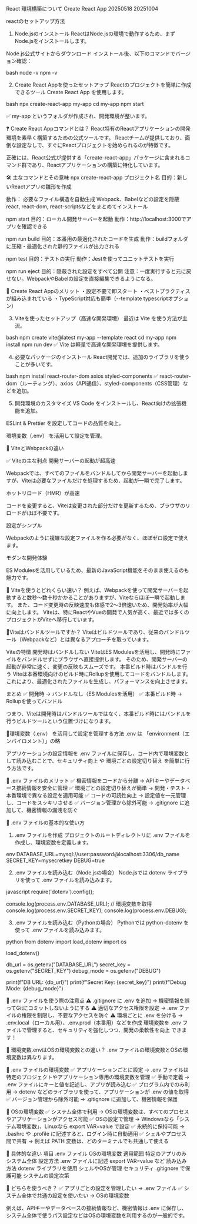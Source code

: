 React 環境構築について Create React App 20250518 20251004

reactのセットアップ方法

1. Node.jsのインストール
ReactはNode.jsの環境で動作するため、まずNode.jsをインストールします。

Node.js公式サイトからダウンロード
インストール後、以下のコマンドでバージョン確認：

bash
node -v
npm -v

2. Create React Appを使ったセットアップ
Reactのプロジェクトを簡単に作成できるツール Create React App を使用します。

bash
npx create-react-app my-app
cd my-app
npm start

✅ my-app というフォルダが作成され、開発環境が整います。

❓ Create React Appコマンドとは？
React特有のReactアプリケーションの開発環境を素早く構築するための公式ツールです。
Reactチームが提供しており、面倒な設定なしで、すぐにReactプロジェクトを始められるのが特徴です。

正確には、React公式が提供する「create-react-app」パッケージに含まれるコマンド群であり、Reactアプリケーションの構築に特化しています。

🛠 主なコマンドとその意味
npx create-react-app プロジェクト名
目的：新しいReactアプリの雛形を作成

動作：
必要なファイル構造を自動生成
Webpack、Babelなどの設定を隠蔽
react, react-dom, react-scriptsなどをまとめてインストール

npm start
目的：ローカル開発サーバーを起動
動作：http://localhost:3000でアプリを確認できる

npm run build
目的：本番用の最適化されたコードを生成
動作：buildフォルダに圧縮・最適化された静的ファイルが出力される

npm test
目的：テストの実行
動作：Jestを使ってユニットテストを実行

npm run eject
目的：隠蔽された設定をすべて公開
注意：一度実行すると元に戻せない。WebpackやBabelの設定を直接編集できるようになる。

🚀  Create React Appのメリット
・設定不要で即スタート
・ベストプラクティスが組み込まれている
・TypeScript対応も簡単（--template typescriptオプション）


3. Viteを使ったセットアップ（高速な開発環境）
最近は Vite を使う方法が主流。

bash
npm create vite@latest my-app --template react
cd my-app
npm install
npm run dev
✅ Vite は軽量で高速な開発環境を提供します。

4. 必要なパッケージのインストール
React開発では、追加のライブラリを使うことが多いです。

bash
npm install react-router-dom axios styled-components
✅ react-router-dom（ルーティング）、axios（API通信）、styled-components（CSS管理）などを追加。

5. 開発環境のカスタマイズ
VS Code をインストールし、React向けの拡張機能を追加。

ESLint & Prettier を設定してコードの品質を向上。

環境変数（.env） を活用して設定を管理。


🔹 ViteとWebpackの違い

✅ Viteの主な利点
開発サーバーの起動が超高速

Webpackでは、すべてのファイルをバンドルしてから開発サーバーを起動しますが、Viteは必要なファイルだけを処理するため、起動が一瞬で完了します。

ホットリロード（HMR）が高速

コードを変更すると、Viteは変更された部分だけを更新するため、ブラウザのリロードがほぼ不要です。

設定がシンプル

Webpackのように複雑な設定ファイルを作る必要がなく、ほぼゼロ設定で使えます。

モダンな開発体験

ES Modulesを活用しているため、最新のJavaScript機能をそのまま使えるのも魅力です。

🔹 Viteを使うとどれくらい速い？
例えば、Webpackを使って開発サーバーを起動すると数秒～数十秒かかることがありますが、Viteならほぼ一瞬で起動します。 
また、コード変更時の反映速度も体感で2～3倍速いため、開発効率が大幅に向上します。
Viteは、特にReactやVueの開発で人気が高く、最近では多くのプロジェクトがViteへ移行しています。


🔹Viteはバンドルツールですか？
Viteはビルドツールであり、従来のバンドルツール（Webpackなど）とは異なるアプローチを取っています。

Viteの特徴
開発時はバンドルしない
ViteはES Modulesを活用し、開発時にファイルをバンドルせずにブラウザへ直接提供します。
そのため、開発サーバーの起動が非常に速く、変更の反映もスムーズです。
本番ビルド時はバンドルを行う
Viteは本番環境向けのビルド時にRollupを使用してコードをバンドルします。
これにより、最適化されたファイルを生成し、パフォーマンスを向上させます。

まとめ
✅ 開発時 → バンドルなし（ES Modulesを活用）
✅ 本番ビルド時 → Rollupを使ってバンドル

つまり、Viteは開発時はバンドルツールではなく、本番ビルド時にはバンドルを行うビルドツールという位置づけになります。


🔹環境変数（.env） を活用して設定を管理する方法
.env は 「environment（エンバイロメント）」の略

アプリケーションの設定情報を .env ファイルに保存し、コード内で環境変数として読み込むことで、セキュリティ向上 や 環境ごとの設定切り替え を簡単に行う方法です。

🔹 .env ファイルのメリット
✅ 機密情報をコードから分離 → APIキーやデータベース接続情報を安全に管理
✅ 環境ごとの設定切り替えが簡単 → 開発・テスト・本番環境で異なる設定を適用可能
✅ コードの可読性向上 → 設定値を一元管理し、コードをスッキリさせる
✅ バージョン管理から除外可能 → .gitignore に追加して、機密情報の漏洩を防ぐ

🔹 .env ファイルの基本的な使い方

1. .env ファイルを作成
プロジェクトのルートディレクトリに .env ファイルを作成し、環境変数を定義します。

env
DATABASE_URL=mysql://user:password@localhost:3306/db_name
SECRET_KEY=mysecretkey
DEBUG=true

2. .env ファイルを読み込む（Node.jsの場合）
Node.jsでは dotenv ライブラリを使って .env ファイルを読み込みます。

javascript
require('dotenv').config();

console.log(process.env.DATABASE_URL); // 環境変数を取得
console.log(process.env.SECRET_KEY);
console.log(process.env.DEBUG);

3. .env ファイルを読み込む（Pythonの場合）
Pythonでは python-dotenv を使って .env ファイルを読み込みます。

python
from dotenv import load_dotenv
import os

load_dotenv()

db_url = os.getenv("DATABASE_URL")
secret_key = os.getenv("SECRET_KEY")
debug_mode = os.getenv("DEBUG")

print(f"DB URL: {db_url}")
print(f"Secret Key: {secret_key}")
print(f"Debug Mode: {debug_mode}")

🔹 .env ファイルを使う際の注意点
⚠ .gitignore に .env を追加 → 機密情報を誤ってGitにコミットしないようにする 
⚠ 適切なアクセス権限を設定 → .env ファイルの権限を制限し、不要なアクセスを防ぐ 
⚠ 環境ごとに .env を分ける → .env.local（ローカル用）、.env.prod（本番用）などを作成
環境変数を .env ファイルで管理すると、セキュリティを強化しつつ、開発の柔軟性を向上 できます！ 

🔹 環境変数.envはOSの環境変数との違い？
.env ファイルの環境変数とOSの環境変数は異なります。

🔹 .env ファイルの環境変数
✅ アプリケーションごとに設定 → .env ファイルは特定のプロジェクトやアプリケーション専用の環境変数を管理
✅ 手動で定義 → .env ファイルにキーと値を記述し、アプリが読み込む
✅ プログラム内でのみ利用 → dotenv などのライブラリを使って、アプリケーションが .env の値を取得
✅ バージョン管理から除外可能 → .gitignore に追加して、機密情報を保護

🔹 OSの環境変数
✅ システム全体で利用 → OSの環境変数は、すべてのプロセスやアプリケーションがアクセス可能
✅ OSの設定で管理 → Windowsなら「システム環境変数」、Linuxなら export VAR=value で設定
✅ 永続的に保持可能 → .bashrc や .profile に記述すると、ログイン時に自動適用
✅ シェルやプロセス間で共有 → 例えば PATH 変数は、どのターミナルでも共通して使える

🔹 具体的な違い
項目	                        .env ファイル	                        OSの環境変数
適用範囲	                    特定のアプリのみ	                    システム全体
設定方法	                    .env ファイルに記述	                    export VAR=value など
読み込み方法	                dotenv ライブラリを使用	                シェルやOSが管理
セキュリティ	                .gitignore で保護可能	                システムの設定次第

🔹 どちらを使うべき？
✅ アプリごとの設定を管理したい → .env ファイル
✅ システム全体で共通の設定を使いたい → OSの環境変数

例えば、APIキーやデータベースの接続情報など、機密情報は .env に保存し、システム全体で使うパス設定などはOSの環境変数を利用するのが一般的です。


